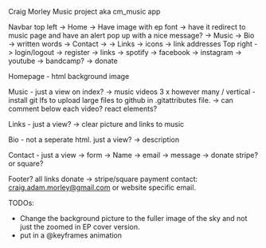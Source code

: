 Craig Morley Music project aka cm_music app


Navbar
top left
    -> Home
        -> Have image with ep font
        -> have it redirect to music page and have an alert pop up with a nice message?
    -> Music
    -> Bio
        -> written words
    -> Contact
        -> 
    -> Links
        -> icons
        -> link addresses
Top right
 -> login/logout
 -> register
    -> links
        -> spotify
        -> facebook
        -> instagram
        -> youtube
        -> bandcamp?
        -> donate

Homepage - html
background image 


Music - just a view on index?
-> music videos
    3  x however many / vertical
    - install git lfs to upload large files to github in .gitattributes file.
    -> can comment below each video? react elements?

Links - just a view?
-> clear picture and links to music 

Bio - not a seperate html. just a view?
-> description

Contact - just a view
    -> form
        -> Name
        -> email
        -> message
    -> donate stripe? or square?

Footer?
all links
donate
-> stripe/square payment
contact: craig.adam.morley@gmail.com or website specific email.


TODOs:
- Change the background picture to the fuller image of the sky and not just the zoomed in EP cover version.
- put in a @keyframes animation